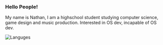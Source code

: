 ### Hello People!

My name is Nathan, I am a highschool student studying computer science, game design and music production. 
Interested in OS dev, incapable of OS dev.

![Languges](https://github-readme-stats.vercel.app/api/top-langs/?username=NathanOSullivan&layout=compact&theme=dark&text_color=d6d6d6&line_height=22&hide_border=true&custom_title=MyFavouriteLanguages)


  
